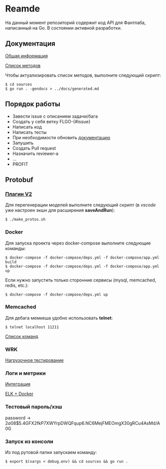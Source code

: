 # Reamde

На данный момент репозиторий содержит код API для Фантлаба, написанный на Go. В состоянии активной разработки.

## Документация

[Общая информация](docs/common.md)

[Список методов](docs/generated.md)

Чтобы актуализировать список методов, выполните следующий скрипт:
```console
$ cd sources
$ go run . -gendocs > ../docs/generated.md
```

## Порядок работы

- Завести issue с описанием задачи/бага
- Создать у себя ветку FLGO-{#issue}
- Написать код
- Написать тесты
- При необходимости обновить [документацию](#документация)
- Запушить
- Создать Pull request
- Назначить reviewer-а
- ...
- PROFIT

## Protobuf

### [Плагин V2](https://github.com/protocolbuffers/protobuf-go)

Для перегенерации моделей выполните следующий скрипт (в *vscode* уже настроен экшн для расширения **saveAndRun**):

```console
$ ./make_protos.sh
```

### Docker

Для запуска проекта через docker-compose выполните следующие команды:

```console
$ docker-compose -f docker-compose/deps.yml -f docker-compose/app.yml build
$ docker-compose -f docker-compose/deps.yml -f docker-compose/app.yml up
```

Если нужно запустить только сторонние сервисы (mysql, memcached, redis, etc.):

```console
$ docker-compose -f docker-compose/deps.yml up
```

### Memcached

Для дебага мемкеша удобно использовать **telnet**:

```console
$ telnet localhost 11211
```

[Список команд](https://github.com/memcached/memcached/wiki/Commands)

### WRK

[Нагрузочное тестирование](https://github.com/wg/wrk)

### Логи и метрики

[Интеграция](https://www.elastic.co/blog/how-to-instrument-your-go-app-with-the-elastic-apm-go-agent)

[ELK + Docker](https://github.com/deviantony/docker-elk)

### Тестовый пароль/хэш

password -> $2a$08$5.4GFX2fkP7XWYrpDWQFqup6.NC6MejFMEOmgX30gRCu4AsMd/A0G

### Запуск из консоли

Из под рутовой папки запускаем команду:

```console
$ export $(xargs < debug.env) && cd sources && go run .
```
